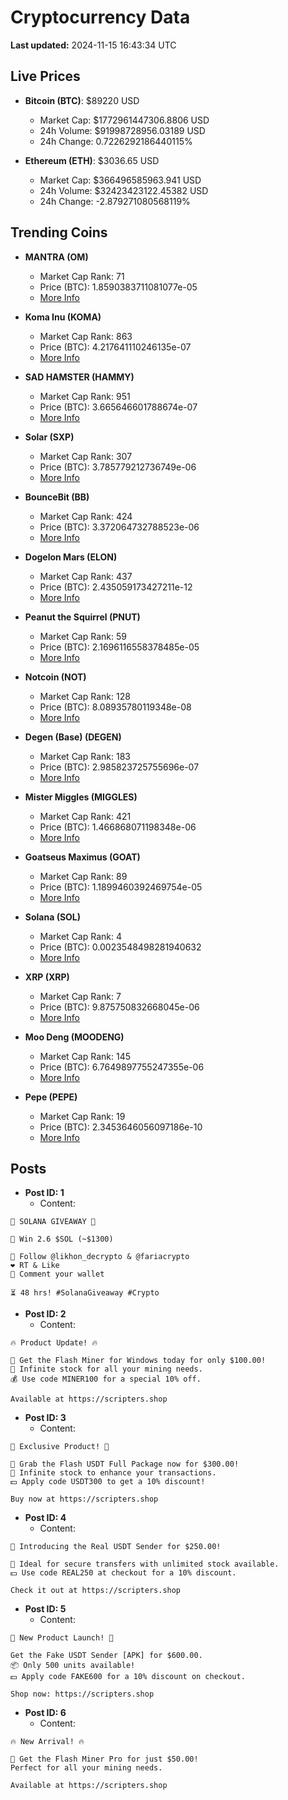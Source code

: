 # Cryptocurrency Data

**Last updated:** 2024-11-15 16:43:34 UTC

## Live Prices
- **Bitcoin (BTC)**: $89220 USD
  - Market Cap: $1772961447306.8806 USD
  - 24h Volume: $91998728956.03189 USD
  - 24h Change: 0.7226292186440115%

- **Ethereum (ETH)**: $3036.65 USD
  - Market Cap: $366496585963.941 USD
  - 24h Volume: $32423423122.45382 USD
  - 24h Change: -2.879271080568119%

## Trending Coins
- **MANTRA (OM)**
  - Market Cap Rank: 71
  - Price (BTC): 1.8590383711081077e-05
  - [More Info](https://www.coingecko.com/en/coins/mantra)

- **Koma Inu (KOMA)**
  - Market Cap Rank: 863
  - Price (BTC): 4.217641110246135e-07
  - [More Info](https://www.coingecko.com/en/coins/koma-inu)

- **SAD HAMSTER (HAMMY)**
  - Market Cap Rank: 951
  - Price (BTC): 3.665646601788674e-07
  - [More Info](https://www.coingecko.com/en/coins/sad-hamster)

- **Solar (SXP)**
  - Market Cap Rank: 307
  - Price (BTC): 3.785779212736749e-06
  - [More Info](https://www.coingecko.com/en/coins/solar-2)

- **BounceBit (BB)**
  - Market Cap Rank: 424
  - Price (BTC): 3.372064732788523e-06
  - [More Info](https://www.coingecko.com/en/coins/bouncebit)

- **Dogelon Mars (ELON)**
  - Market Cap Rank: 437
  - Price (BTC): 2.435059173427211e-12
  - [More Info](https://www.coingecko.com/en/coins/dogelon-mars)

- **Peanut the Squirrel (PNUT)**
  - Market Cap Rank: 59
  - Price (BTC): 2.1696116558378485e-05
  - [More Info](https://www.coingecko.com/en/coins/peanut-the-squirrel)

- **Notcoin (NOT)**
  - Market Cap Rank: 128
  - Price (BTC): 8.08935780119348e-08
  - [More Info](https://www.coingecko.com/en/coins/notcoin)

- **Degen (Base) (DEGEN)**
  - Market Cap Rank: 183
  - Price (BTC): 2.985823725755696e-07
  - [More Info](https://www.coingecko.com/en/coins/degen-base)

- **Mister Miggles (MIGGLES)**
  - Market Cap Rank: 421
  - Price (BTC): 1.466868071198348e-06
  - [More Info](https://www.coingecko.com/en/coins/mister-miggles)

- **Goatseus Maximus (GOAT)**
  - Market Cap Rank: 89
  - Price (BTC): 1.1899460392469754e-05
  - [More Info](https://www.coingecko.com/en/coins/goatseus-maximus)

- **Solana (SOL)**
  - Market Cap Rank: 4
  - Price (BTC): 0.0023548498281940632
  - [More Info](https://www.coingecko.com/en/coins/solana)

- **XRP (XRP)**
  - Market Cap Rank: 7
  - Price (BTC): 9.875750832668045e-06
  - [More Info](https://www.coingecko.com/en/coins/xrp)

- **Moo Deng (MOODENG)**
  - Market Cap Rank: 145
  - Price (BTC): 6.7649897755247355e-06
  - [More Info](https://www.coingecko.com/en/coins/moo-deng)

- **Pepe (PEPE)**
  - Market Cap Rank: 19
  - Price (BTC): 2.3453646056097186e-10
  - [More Info](https://www.coingecko.com/en/coins/pepe)

## Posts
- **Post ID: 1**
  - Content:
```
🚀 SOLANA GIVEAWAY 🚀

🎁 Win 2.6 $SOL (~$1300)

🤝 Follow @likhon_decrypto & @fariacrypto
❤️ RT & Like
💬 Comment your wallet

⏳ 48 hrs! #SolanaGiveaway #Crypto
```

- **Post ID: 2**
  - Content:
```
🔥 Product Update! 🔥

🚀 Get the Flash Miner for Windows today for only $100.00!
🔋 Infinite stock for all your mining needs.
💰 Use code MINER100 for a special 10% off.

Available at https://scripters.shop
```

- **Post ID: 3**
  - Content:
```
🎁 Exclusive Product! 🎁

💸 Grab the Flash USDT Full Package now for $300.00!
🎉 Infinite stock to enhance your transactions.
💵 Apply code USDT300 to get a 10% discount!

Buy now at https://scripters.shop
```

- **Post ID: 4**
  - Content:
```
💎 Introducing the Real USDT Sender for $250.00!

💼 Ideal for secure transfers with unlimited stock available.
💵 Use code REAL250 at checkout for a 10% discount.

Check it out at https://scripters.shop
```

- **Post ID: 5**
  - Content:
```
🚀 New Product Launch! 🚀

Get the Fake USDT Sender [APK] for $600.00.
📦 Only 500 units available!
💵 Apply code FAKE600 for a 10% discount on checkout.

Shop now: https://scripters.shop
```

- **Post ID: 6**
  - Content:
```
🔥 New Arrival! 🔥

💸 Get the Flash Miner Pro for just $50.00!
Perfect for all your mining needs.

Available at https://scripters.shop
```

